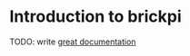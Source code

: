 # Introduction to brickpi

TODO: write [great documentation](http://jacobian.org/writing/great-documentation/what-to-write/)
